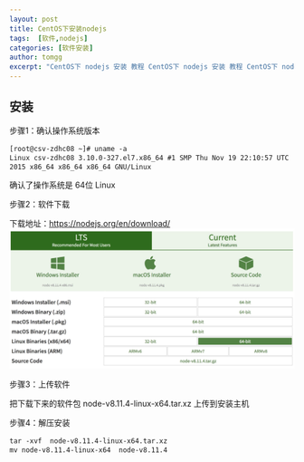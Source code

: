 ```yaml
---
layout: post
title: CentOS下安装nodejs
tags:  [软件,nodejs]
categories: [软件安装]
author: tomgg
excerpt: "CentOS下 nodejs 安装 教程 CentOS下 nodejs 安装 教程 CentOS下 nodejs 安装 教程 CentOS下 nodejs 安装 教程"
---
```



## 安装

步骤1：确认操作系统版本
``` shell
[root@csv-zdhc08 ~]# uname -a
Linux csv-zdhc08 3.10.0-327.el7.x86_64 #1 SMP Thu Nov 19 22:10:57 UTC 2015 x86_64 x86_64 x86_64 GNU/Linux
```
确认了操作系统是 64位 Linux

步骤2：软件下载

下载地址：https://nodejs.org/en/download/
![nodejs-web][1]

步骤3：上传软件

把下载下来的软件包 node-v8.11.4-linux-x64.tar.xz 上传到安装主机

步骤4：解压安装
``` shell
tar -xvf  node-v8.11.4-linux-x64.tar.xz
mv node-v8.11.4-linux-x64  node-v8.11.4
```




[1]: /assets/images/posts/2018-08-21-software-nodejs/01-nodejs-web.jpg "nodejs-web"
